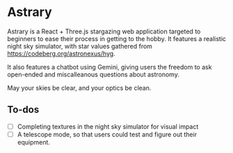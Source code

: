 # Astrary

Astrary is a React + Three.js stargazing web application targeted to beginners to ease their process in getting to the hobby. It features a realistic night sky simulator, with star values gathered from https://codeberg.org/astronexus/hyg.

It also features a chatbot using Gemini, giving users the freedom to ask open-ended and miscalleanous questions about astronomy.

May your skies be clear, and your optics be clean.

## To-dos

- [ ] Completing textures in the night sky simulator for visual impact
- [ ] A telescope mode, so that users could test and figure out their equipment.
